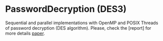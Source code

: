 # PasswordDecryption (DES3)

Sequential and parallel implementations with OpenMP and POSIX Threads of password decryption (DES algorithm).
Please, check the [report] for more details [paper](https://github.com/Nick22ll/PasswordDecryption-DES3-/blob/main/report.pdf).
